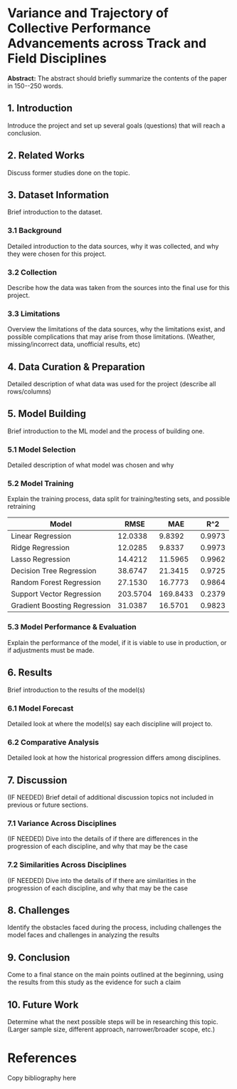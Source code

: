 # Variance and Trajectory of Collective Performance Advancements across Track and Field Disciplines

**Abstract:** The abstract should briefly summarize the contents of the paper in 150--250 words.


## 1. Introduction

Introduce the project and set up several goals (questions) that will reach a conclusion.

## 2. Related Works

Discuss former studies done on the topic.

## 3. Dataset Information

Brief introduction to the dataset.

### 3.1 Background

Detailed introduction to the data sources, why it was collected, and why they were chosen for this project.

### 3.2 Collection

Describe how the data was taken from the sources into the final use for this project.

### 3.3 Limitations

Overview the limitations of the data sources, why the limitations exist, and possible complications that may arise from those limitations. (Weather, missing/incorrect data, unofficial results, etc)

## 4. Data Curation & Preparation

Detailed description of what data was used for the project (describe all rows/columns)


## 5. Model Building

Brief introduction to the ML model and the process of building one.

### 5.1 Model Selection

Detailed description of what model was chosen and why

### 5.2 Model Training

Explain the training process, data split for training/testing sets, and possible
retraining

| Model                     | RMSE      | MAE       | R^2     |
|---------------------------|-----------|-----------|---------|
| Linear Regression         | 12.0338   | 9.8392    | 0.9973  |
| Ridge Regression          | 12.0285   | 9.8337    | 0.9973  |
| Lasso Regression          | 14.4212   | 11.5965   | 0.9962  |
| Decision Tree Regression  | 38.6747   | 21.3415   | 0.9725  |
| Random Forest Regression  | 27.1530   | 16.7773   | 0.9864  |
| Support Vector Regression | 203.5704  | 169.8433  | 0.2379  |
| Gradient Boosting Regression | 31.0387 | 16.5701   | 0.9823  |

### 5.3 Model Performance & Evaluation

Explain the performance of the model, if it is viable to use in production, or if
adjustments must be made.

## 6. Results

Brief introduction to the results of the model(s)

### 6.1 Model Forecast

Detailed look at where the model(s) say each discipline will project to.

### 6.2 Comparative Analysis

Detailed look at how the historical progression differs among disciplines.

## 7. Discussion

(IF NEEDED) Brief detail of additional discussion topics not included in previous or future sections.

### 7.1 Variance Across Disciplines

(IF NEEDED) Dive into the details of if there are differences in the progression
of each discipline, and why that may be the case

### 7.2 Similarities Across Disciplines

(IF NEEDED) Dive into the details of if there are similarities in the progression
of each discipline, and why that may be the case

## 8. Challenges

Identify the obstacles faced during the process, including challenges the model
faces and challenges in analyzing the results

## 9. Conclusion

Come to a final stance on the main points outlined at the beginning, using the
results from this study as the evidence for such a claim

## 10. Future Work

Determine what the next possible steps will be in researching this topic. (Larger
sample size, different approach, narrower/broader scope, etc.)

# References
Copy bibliography here
